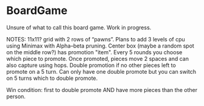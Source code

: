# BoardGame
Unsure of what to call this board game. Work in progress. 

NOTES: 11x11? grid with 2 rows of “pawns”. Plans to add 3 levels of cpu using Minimax with Alpha–beta pruning. Center box (maybe a random spot on the middle row?) has promotion "item". Every 5 rounds you choose which piece to promote. Once promoted, pieces move 2 spaces and can also capture using hops. Double promotion if no other pieces left to promote on a 5 turn. Can only have one double promote but you can switch on 5 turns which to double promote. 

Win condition: first to double promote AND have more pieces than the other person.
